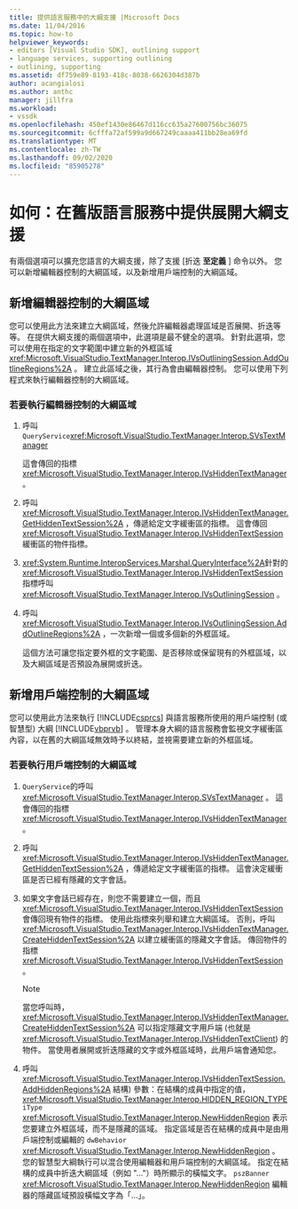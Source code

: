 ```yaml
---
title: 提供語言服務中的大綱支援 |Microsoft Docs
ms.date: 11/04/2016
ms.topic: how-to
helpviewer_keywords:
- editors [Visual Studio SDK], outlining support
- language services, supporting outlining
- outlining, supporting
ms.assetid: df759e89-8193-418c-8038-6626304d387b
author: acangialosi
ms.author: anthc
manager: jillfra
ms.workload:
- vssdk
ms.openlocfilehash: 450ef1430e86467d116cc635a27600756bc36075
ms.sourcegitcommit: 6cfffa72af599a9d667249caaaa411bb28ea69fd
ms.translationtype: MT
ms.contentlocale: zh-TW
ms.lasthandoff: 09/02/2020
ms.locfileid: "85905278"
---
```

# <a name="how-to-provide-expanded-outlining-support-in-a-legacy-language-service"></a>如何：在舊版語言服務中提供展開大綱支援
有兩個選項可以擴充您語言的大綱支援，除了支援 [折迭 **至定義** ] 命令以外。 您可以新增編輯器控制的大綱區域，以及新增用戶端控制的大綱區域。

## <a name="adding-editor-controlled-outline-regions"></a>新增編輯器控制的大綱區域
 您可以使用此方法來建立大綱區域，然後允許編輯器處理區域是否展開、折迭等等。 在提供大綱支援的兩個選項中，此選項是最不健全的選項。 針對此選項，您可以使用在指定的文字範圍中建立新的外框區域 <xref:Microsoft.VisualStudio.TextManager.Interop.IVsOutliningSession.AddOutlineRegions%2A> 。 建立此區域之後，其行為會由編輯器控制。 您可以使用下列程式來執行編輯器控制的大綱區域。

### <a name="to-implement-an-editor-controlled-outline-region"></a>若要執行編輯器控制的大綱區域

1. 呼叫 `QueryService`<xref:Microsoft.VisualStudio.TextManager.Interop.SVsTextManager>

     這會傳回的指標 <xref:Microsoft.VisualStudio.TextManager.Interop.IVsHiddenTextManager> 。

2. 呼叫 <xref:Microsoft.VisualStudio.TextManager.Interop.IVsHiddenTextManager.GetHiddenTextSession%2A> ，傳遞給定文字緩衝區的指標。 這會傳回 <xref:Microsoft.VisualStudio.TextManager.Interop.IVsHiddenTextSession> 緩衝區的物件指標。

3. <xref:System.Runtime.InteropServices.Marshal.QueryInterface%2A>針對的 <xref:Microsoft.VisualStudio.TextManager.Interop.IVsHiddenTextSession> 指標呼叫 <xref:Microsoft.VisualStudio.TextManager.Interop.IVsOutliningSession> 。

4. 呼叫 <xref:Microsoft.VisualStudio.TextManager.Interop.IVsOutliningSession.AddOutlineRegions%2A> ，一次新增一個或多個新的外框區域。

     這個方法可讓您指定要外框的文字範圍、是否移除或保留現有的外框區域，以及大綱區域是否預設為展開或折迭。

## <a name="add-client-controlled-outline-regions"></a>新增用戶端控制的大綱區域
 您可以使用此方法來執行 [!INCLUDE[csprcs](../../data-tools/includes/csprcs_md.md)] 與語言服務所使用的用戶端控制 (或智慧型) 大綱 [!INCLUDE[vbprvb](../../code-quality/includes/vbprvb_md.md)] 。 管理本身大綱的語言服務會監視文字緩衝區內容，以在舊的大綱區域無效時予以終結，並視需要建立新的外框區域。

### <a name="to-implement-a-client-controlled-outline-region"></a>若要執行用戶端控制的大綱區域

1. `QueryService`的呼叫 <xref:Microsoft.VisualStudio.TextManager.Interop.SVsTextManager> 。 這會傳回的指標 <xref:Microsoft.VisualStudio.TextManager.Interop.IVsHiddenTextManager> 。

2. 呼叫 <xref:Microsoft.VisualStudio.TextManager.Interop.IVsHiddenTextManager.GetHiddenTextSession%2A> ，傳遞給定文字緩衝區的指標。 這會決定緩衝區是否已經有隱藏的文字會話。

3. 如果文字會話已經存在，則您不需要建立一個，而且 <xref:Microsoft.VisualStudio.TextManager.Interop.IVsHiddenTextSession> 會傳回現有物件的指標。 使用此指標來列舉和建立大綱區域。 否則，呼叫 <xref:Microsoft.VisualStudio.TextManager.Interop.IVsHiddenTextManager.CreateHiddenTextSession%2A> 以建立緩衝區的隱藏文字會話。 傳回物件的指標 <xref:Microsoft.VisualStudio.TextManager.Interop.IVsHiddenTextSession> 。

    > [!NOTE]
    > 當您呼叫時， <xref:Microsoft.VisualStudio.TextManager.Interop.IVsHiddenTextManager.CreateHiddenTextSession%2A> 可以指定隱藏文字用戶端 (也就是 <xref:Microsoft.VisualStudio.TextManager.Interop.IVsHiddenTextClient>) 的物件。 當使用者展開或折迭隱藏的文字或外框區域時，此用戶端會通知您。

4. 呼叫 <xref:Microsoft.VisualStudio.TextManager.Interop.IVsHiddenTextSession.AddHiddenRegions%2A> 結構) 參數：在結構的成員中指定的值， <xref:Microsoft.VisualStudio.TextManager.Interop.HIDDEN_REGION_TYPE> `iType` <xref:Microsoft.VisualStudio.TextManager.Interop.NewHiddenRegion> 表示您要建立外框區域，而不是隱藏的區域。 指定區域是否在結構的成員中是由用戶端控制或編輯的 `dwBehavior` <xref:Microsoft.VisualStudio.TextManager.Interop.NewHiddenRegion> 。 您的智慧型大綱執行可以混合使用編輯器和用戶端控制的大綱區域。 指定在結構的成員中折迭大綱區域（例如 "..."）時所顯示的橫幅文字。 `pszBanner` <xref:Microsoft.VisualStudio.TextManager.Interop.NewHiddenRegion> 編輯器的隱藏區域預設橫幅文字為「...」。
